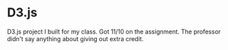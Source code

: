 D3.js
=====

D3.js project I built for my class. Got 11/10 on the assignment. The professor didn't say anything about giving out extra credit.
